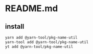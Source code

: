 # README.md

    

## install

```bash
yarn add @yarn-tool/pkg-name-util
yarn-tool add @yarn-tool/pkg-name-util
yt add @yarn-tool/pkg-name-util
```


